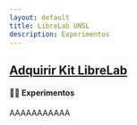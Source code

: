 ```yaml
---
layout: default
title: LibreLab UNSL
description: Experimentos
---
```


## [Adquirir Kit LibreLab](Adquirir)

#### 🧑‍🔬 Experimentos

AAAAAAAAAAA
